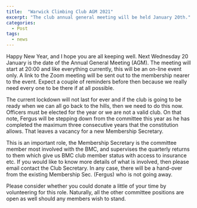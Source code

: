 ```yaml
---
title:  "Warwick Climbing Club AGM 2021"
excerpt: "The club annual general meeting will be held January 20th."
categories:
  - Post
tags:
  - news
---
```


Happy New Year, and I hope you are all keeping well. Next Wednesday 20 January is the date of the Annual General Meeting (AGM). The meeting will start at 20:00 and like everything currently, this will be an on-line event only. A link to the Zoom meeting will be sent out to the membership nearer to the event. Expect a couple of reminders before then because we really need every one to be there if at all possible.

The current lockdown will not last for ever and if the club is going to be ready when we can all go back to the hills, then we need to do this now. Officers must be elected for the year or we are not a valid club. On that note, Fergus will be stepping down from the committee this year as he has completed the maximum three consecutive years that the constitution allows. That leaves a vacancy for a new Membership Secretary. 

This is an important role, the Membership Secretary is the committee member most involved with the BMC, and supervises the quarterly returns to them which give us BMC club member status with access to insurance etc. If you would like to know more details of what is involved, then please email contact the Club Secretary. In any case, there will be a hand-over from the existing Membership Sec. (Fergus) who is not going away. 

Please consider whether you could donate a little of your time by volunteering for this role. Naturally, all the other committee positions are open as well should any members wish to stand.
